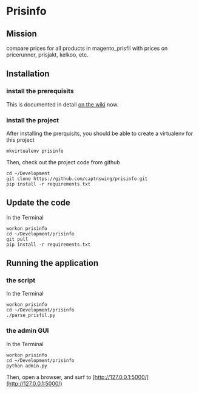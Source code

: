 # Prisinfo

## Mission

compare prices for all products in magento_prisfil with prices on pricerunner, prisjakt, kelkoo, etc.

## Installation

### install the prerequisits

This is documented in detail [on the wiki](https://github.com/captnswing/prisinfo/wiki/Install-prerequisits) now.

### install the project

After installing the prerquisits, you should be able to create a virtualenv for this project

	mkvirtualenv prisinfo

Then, check out the project code from github

	cd ~/Development
	git clone https://github.com/captnswing/prisinfo.git
	pip install -r requirements.txt

## Update the code

In the Terminal

	workon prisinfo
	cd ~/Development/prisinfo
	git pull
	pip install -r requirements.txt

## Running the application

### the script

In the Terminal

	workon prisinfo
	cd ~/Development/prisinfo
	./parse_prisfil.py

### the admin GUI

In the Terminal

	workon prisinfo
	cd ~/Development/prisinfo
	python admin.py

Then, open a browser, and surf to [http://127.0.0.1:5000/](http://127.0.0.1:5000/)
